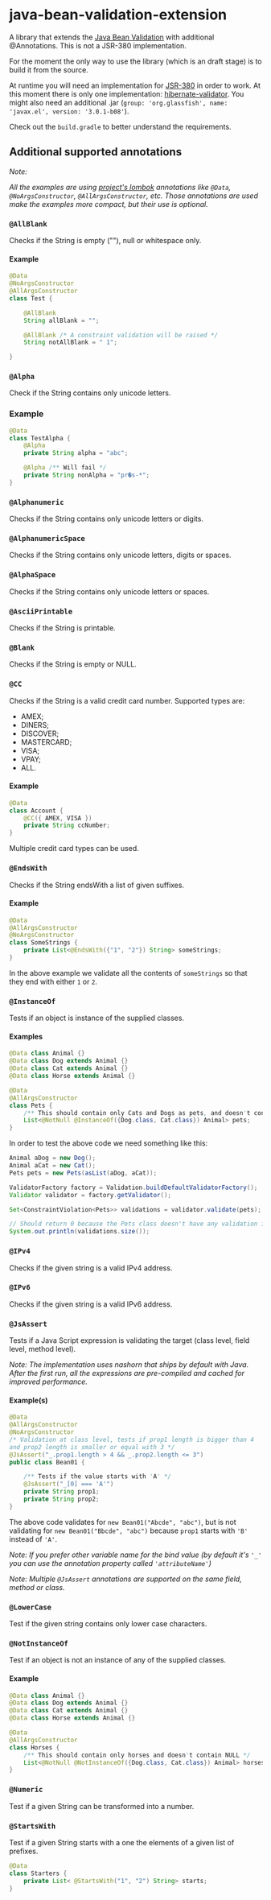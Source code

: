 # java-bean-validation-extension

A library that extends the [Java Bean Validation](http://beanvalidation.org) with additional @Annotations. This is not a JSR-380 implementation.

For the moment the only way to use the library (which is an draft stage) is to build it from the source. 

At runtime you will need an implementation for [JSR-380](https://www.jcp.org/en/jsr/detail?id=380) in order to work. At this moment there is only one implementation: [hibernate-validator](http://hibernate.org/validator/). You might also need an additional .jar (`group: 'org.glassfish', name: 'javax.el', version: '3.0.1-b08'`).

Check out the `build.gradle` to better understand the requirements.

## Additional supported annotations

*Note:* 

*All the examples are using [project's lombok](https://projectlombok.org) annotations like `@Data`, `@NoArgsConstructor`, `@AllArgsConstructor`, etc.*
*Those annotations are used make the examples more compact, but their use is optional.*

### `@AllBlank`

Checks if the String is empty (""), null or whitespace only.

#### Example

```java
@Data
@NoArgsConstructor
@AllArgsConstructor
class Test {

    @AllBlank
    String allBlank = "";

    @AllBlank /* A constraint validation will be raised */
    String notAllBlank = " 1";

}
```

### `@Alpha`

Check if the String contains only unicode letters.

### Example
```java 
@Data
class TestAlpha {
    @Alpha
    private String alpha = "abc";

    @Alpha /** Will fail */
    private String nonAlpha = "pr�s-*";
}
```

### `@Alphanumeric`

Checks if the String contains only unicode letters or digits.

### `@AlphanumericSpace`

Checks if the String contains only unicode letters, digits or spaces.

### `@AlphaSpace`

Checks if the String contains only unicode letters or spaces.
 
### `@AsciiPrintable`
 
Checks if the String is printable.

### `@Blank`

Checks if the String is empty or NULL.

### `@CC`

Checks if the String is a valid credit card number. Supported types are: 
- AMEX;
- DINERS;
- DISCOVER;
- MASTERCARD;
- VISA;
- VPAY;
- ALL.

#### Example

```java
@Data
class Account {
    @CC({ AMEX, VISA })
    private String ccNumber;
}
```

Multiple credit card types can be used.

### `@EndsWith`

Checks if the String endsWith a list of given suffixes.

#### Example

```java
@Data
@AllArgsConstructor
@NoArgsConstructor
class SomeStrings {
    private List<@EndsWith({"1", "2"}) String> someStrings;
}
```

In the above example we validate all the contents of `someStrings` so that they end with either `1` or `2`.

### `@InstanceOf`

Tests if an object is instance of the supplied classes.

#### Examples

```java
@Data class Animal {}
@Data class Dog extends Animal {}
@Data class Cat extends Animal {}
@Data class Horse extends Animal {}

@Data
@AllArgsConstructor
class Pets {
    /** This should contain only Cats and Dogs as pets, and doesn't contain null */
    List<@NotNull @InstanceOf({Dog.class, Cat.class}) Animal> pets;
}
```

In order to test the above code we need something like this:

```java
Animal aDog = new Dog();
Animal aCat = new Cat();
Pets pets = new Pets(asList(aDog, aCat));

ValidatorFactory factory = Validation.buildDefaultValidatorFactory();
Validator validator = factory.getValidator();

Set<ConstraintViolation<Pets>> validations = validator.validate(pets);

// Should return 0 because the Pets class doesn't have any validation issues.
System.out.println(validations.size());
```

### `@IPv4`

Checks if the given string is a valid IPv4 address.

### `@IPv6`

Checks if the given string is a valid IPv6 address.

### `@JsAssert` 

Tests if a Java Script expression is validating the target (class level, field level, method level).

*Note: The implementation uses nashorn that ships by default with Java. After the first run, all the expressions are pre-compiled and cached for improved performance.*

#### Example(s)

```java
@Data
@AllArgsConstructor
@NoArgsConstructor
/* Validation at class level, tests if prop1 length is bigger than 4 
and prop2 length is smaller or equal with 3 */
@JsAssert("_.prop1.length > 4 && _.prop2.length <= 3")
public class Bean01 {

    /** Tests if the value starts with 'A' */
    @JsAssert("_[0] === 'A'")
    private String prop1;
    private String prop2;
}
```

The above code validates for `new Bean01("Abcde", "abc")`, but is not validating for `new Bean01("Bbcde", "abc")` because `prop1`  starts with `'B'` instead of `'A'`.

*Note: If you prefer other variable name for the bind value (by default it's `'_'` you can use the annotation property called `'attributeName'`)*

*Note: Multiple `@JsAssert` annotations are supported on the same field, method or class.*


### `@LowerCase`
 
Test if the given string contains only lower case characters.

### `@NotInstanceOf`

Test if an object is not an instance of any of the supplied classes.


#### Example

```java
@Data class Animal {}
@Data class Dog extends Animal {}
@Data class Cat extends Animal {}
@Data class Horse extends Animal {}

@Data
@AllArgsConstructor
class Horses {
    /** This should contain only horses and doesn't contain NULL */
    List<@NotNull @NotInstanceOf({Dog.class, Cat.class}) Animal> horses;
}
```

### `@Numeric`

Test if a given String can be transformed into a number.

### `@StartsWith`

Test if a given String starts with a one the elements of a given list of prefixes.

```java
@Data
class Starters {
    private List< @StartsWith("1", "2") String> starts;
} 
```
